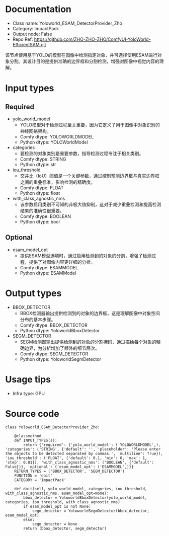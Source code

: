 # Documentation
- Class name: Yoloworld_ESAM_DetectorProvider_Zho
- Category: ImpactPack
- Output node: False
- Repo Ref: https://github.com/ZHO-ZHO-ZHO/ComfyUI-YoloWorld-EfficientSAM.git

该节点使用基于YOLO的模型在图像中检测指定对象，并可选择使用ESAM进行对象分割。其设计目的是提供准确的边界框和分割检测，增强对图像中视觉内容的理解。

# Input types
## Required
- yolo_world_model
    - YOLO模型对于检测过程至关重要，因为它定义了用于图像中对象识别的神经网络架构。
    - Comfy dtype: YOLOWORLDMODEL
    - Python dtype: YOLOWorldModel
- categories
    - 要检测的对象类别是重要参数，指导检测过程专注于相关类别。
    - Comfy dtype: STRING
    - Python dtype: str
- iou_threshold
    - 交并比（IoU）阈值是一个关键参数，通过控制预测边界框与真实边界框之间的重叠标准，影响检测的精确度。
    - Comfy dtype: FLOAT
    - Python dtype: float
- with_class_agnostic_nms
    - 该参数启用类别不可知的非极大值抑制，这对于减少重叠检测和提高检测结果的准确性很重要。
    - Comfy dtype: BOOLEAN
    - Python dtype: bool
## Optional
- esam_model_opt
    - 提供ESAM模型选项时，通过启用检测到的对象的分割，增强了检测过程，提供了对图像内容更详细的分析。
    - Comfy dtype: ESAMMODEL
    - Python dtype: ESAMModel

# Output types
- BBOX_DETECTOR
    - BBOX检测器输出提供检测到的对象的边界框，这是理解图像中对象空间分布的基本步骤。
    - Comfy dtype: BBOX_DETECTOR
    - Python dtype: YoloworldBboxDetector
- SEGM_DETECTOR
    - SEGM检测器输出提供检测到的对象的分割掩码，通过描绘每个对象的精确边界，为分析增加了额外的细节层次。
    - Comfy dtype: SEGM_DETECTOR
    - Python dtype: YoloworldSegmDetector

# Usage tips
- Infra type: GPU

# Source code
```
class Yoloworld_ESAM_DetectorProvider_Zho:

    @classmethod
    def INPUT_TYPES(s):
        return {'required': {'yolo_world_model': ('YOLOWORLDMODEL',), 'categories': ('STRING', {'default': '', 'placeholder': 'Please enter the objects to be detected separated by commas.', 'multiline': True}), 'iou_threshold': ('FLOAT', {'default': 0.1, 'min': 0, 'max': 1, 'step': 0.01}), 'with_class_agnostic_nms': ('BOOLEAN', {'default': False})}, 'optional': {'esam_model_opt': ('ESAMMODEL',)}}
    RETURN_TYPES = ('BBOX_DETECTOR', 'SEGM_DETECTOR')
    FUNCTION = 'doit'
    CATEGORY = 'ImpactPack'

    def doit(self, yolo_world_model, categories, iou_threshold, with_class_agnostic_nms, esam_model_opt=None):
        bbox_detector = YoloworldBboxDetector(yolo_world_model, categories, iou_threshold, with_class_agnostic_nms)
        if esam_model_opt is not None:
            segm_detector = YoloworldSegmDetector(bbox_detector, esam_model_opt)
        else:
            segm_detector = None
        return (bbox_detector, segm_detector)
```